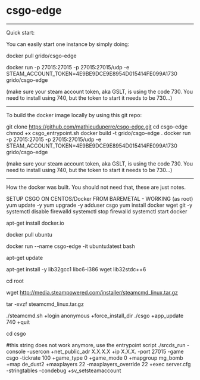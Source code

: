 # csgo-edge

---------------------------------------------------------
Quick start:

You can easily start one instance by simply doing:

docker pull grido/csgo-edge

docker run -p 27015:27015 -p 27015:27015/udp -e STEAM_ACCOUNT_TOKEN=4E9BE9DCE9E8954D015414FE099A1730 grido/csgo-edge


(make sure your steam account token, aka GSLT, is using the code 730. You need to install using 740, but the token to start it needs to be 730...)

---------------------------------------------------------
To build the docker image locally by using this git repo:

git clone https://github.com/mathieuduperre/csgo-edge.git
cd csgo-edge
chmod +x csgo_entrypoint.sh
docker build -t grido/csgo-edge .
docker run -p 27015:27015 -p 27015:27015/udp -e STEAM_ACCOUNT_TOKEN=4E9BE9DCE9E8954D015414FE099A1730 grido/csgo-edge

(make sure your steam account token, aka GSLT, is using the code 730. You need to install using 740, but the token to start it needs to be 730...)




----------------------------------------------------------
How the docker was built. You should not need that, these are just notes.


SETUP CSGO ON CENTOS/Docker FROM BAREMETAL - WORKING
(as root)
yum update -y
yum upgrade -y
adduser csgo
yum install docker wget git -y
systemctl disable firewalld
systemctl stop firewalld
systemctl start docker


apt-get install docker.io

docker pull ubuntu

docker run --name csgo-edge -it ubuntu:latest bash

apt-get update

apt-get install -y lib32gcc1 libc6-i386 wget lib32stdc++6

cd root

wget http://media.steampowered.com/installer/steamcmd_linux.tar.gz

tar -xvzf steamcmd_linux.tar.gz

./steamcmd.sh +login anonymous +force_install_dir ./csgo +app_update 740 +quit

cd csgo

#this string does not work anymore, use the entrypoint script
./srcds_run -console -usercon +net_public_adr X.X.X.X +ip X.X.X. -port 27015 -game csgo -tickrate 100 +game_type 0 +game_mode 0 +mapgroup mg_bomb +map de_dust2 +maxplayers 22 -maxplayers_override 22 +exec server.cfg -stringtables -condebug +sv_setsteamaccount 


